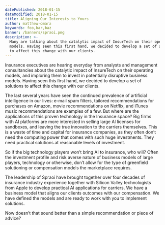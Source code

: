 ```yaml
---
datePublished: 2018-01-15
dateModified: 2018-01-15
title: Aligning Our Interests to Yours
author: matthew-omara
keywords: foo,bar,baz
banner: /banners/spraoi.png
description: >-
  Many are talking about the catalytic impact of InsurTech on their operating
  models. Having seen this first hand, we decided to develop a set of solutions
  to affect this change with our clients.
---
```


Insurance executives are hearing everyday from analysts and management
consultancies about the catalytic impact of InsureTech on their operating
models, and imploring them to invest in potentially disruptive business models.
Having seen this first hand, we decided to develop a set of solutions to affect
this change with our clients.

The last several years have seen the continued prevalence of artificial
intelligence in our lives: e-mail spam filters, tailored recommendations for
purchases on Amazon, movie recommendations on Netflix, and iTunes music
recommendations are examples of a few. But where are the applications of this
proven technology in the Insurance space? Big firms with AI platforms are more
interested in selling large AI licenses for sandboxes, and leaving the true
innovation to the carriers themselves. This is a waste of time and capital for
insurance companies, as they often don’t need the computing power that comes
with such huge investments. They need practical solutions at reasonable levels
of investment.

So if the big technology players won’t bring AI to insurance, who will? Often
the investment profile and risk averse nature of business models of large
players, technology or otherwise, don’t allow for the type of greenfield
solutioning or compensation models the marketplace requires.

The leadership of Spraoi have brought together over four decades of insurance
industry experience together with Silicon Valley technologists from Apple to
develop practical AI applications for carriers. We have a business model that
aligns our clients outcomes with our compensation. We have defined the models
and are ready to work with you to implement solutions.

Now doesn’t that sound better than a simple recommendation or piece of advice?
